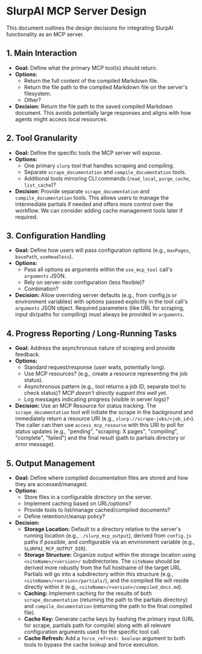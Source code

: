 # SlurpAI MCP Server Design

This document outlines the design decisions for integrating SlurpAI functionality as an MCP server.

## 1. Main Interaction

- **Goal:** Define what the primary MCP tool(s) should return.
- **Options:**
    - Return the full content of the compiled Markdown file.
    - Return the file path to the compiled Markdown file on the server's filesystem.
    - Other?
- **Decision:** Return the file path to the saved compiled Markdown document. This avoids potentially large responses and aligns with how agents might access local resources.

## 2. Tool Granularity

- **Goal:** Define the specific tools the MCP server will expose.
- **Options:**
    - One primary `slurp` tool that handles scraping and compiling.
    - Separate `scrape_documentation` and `compile_documentation` tools.
    - Additional tools mirroring CLI commands (`read_local`, `purge_cache`, `list_cache`)?
- **Decision:** Provide separate `scrape_documentation` and `compile_documentation` tools. This allows users to manage the intermediate partials if needed and offers more control over the workflow. We can consider adding cache management tools later if required.

## 3. Configuration Handling

- **Goal:** Define how users will pass configuration options (e.g., `maxPages`, `basePath`, `useHeadless`).
- **Options:**
    - Pass all options as arguments within the `use_mcp_tool` call's `arguments` JSON.
    - Rely on server-side configuration (less flexible)?
    - Combination?
- **Decision:** Allow overriding server defaults (e.g., from config.js or environment variables) with options passed explicitly in the tool call's `arguments` JSON object. Required parameters (like URL for scraping, input dir/paths for compiling) must always be provided in `arguments`.

## 4. Progress Reporting / Long-Running Tasks

- **Goal:** Address the asynchronous nature of scraping and provide feedback.
- **Options:**
    - Standard request/response (user waits, potentially long).
    - Use MCP resources? (e.g., create a resource representing the job status).
    - Asynchronous pattern (e.g., tool returns a job ID, separate tool to check status)? *MCP doesn't directly support this well yet.*
    - Log messages indicating progress (visible in server logs)?
- **Decision:** Use an MCP Resource for status tracking. The `scrape_documentation` tool will initiate the scrape in the background and immediately return a resource URI (e.g., `slurp://scrape-jobs/<job_id>`). The caller can then use `access_mcp_resource` with this URI to poll for status updates (e.g., "pending", "scraping: X pages", "compiling", "complete", "failed") and the final result (path to partials directory or error message).

## 5. Output Management

- **Goal:** Define where compiled documentation files are stored and how they are accessed/managed.
- **Options:**
    - Store files in a configurable directory on the server.
    - Implement caching based on URL/options?
    - Provide tools to list/manage cached/compiled documents?
    - Define retention/cleanup policy?
- **Decision:**
    - **Storage Location:** Default to a directory relative to the server's running location (e.g., `./slurp_mcp_output`), derived from `config.js` paths if possible, and configurable via an environment variable (e.g., `SLURPAI_MCP_OUTPUT_DIR`).
    - **Storage Structure:** Organize output within the storage location using `<siteName>/<version>/` subdirectories. The `siteName` should be derived more robustly from the full hostname of the target URL. Partials will go into a subdirectory within this structure (e.g., `<siteName>/<version>/partials/`), and the compiled file will reside directly within it (e.g., `<siteName>/<version>/compiled_docs.md`).
    - **Caching:** Implement caching for the results of both `scrape_documentation` (returning the path to the partials directory) and `compile_documentation` (returning the path to the final compiled file).
    - **Cache Key:** Generate cache keys by hashing the primary input (URL for scrape, partials path for compile) along with all relevant configuration arguments used for the specific tool call.
    - **Cache Refresh:** Add a `force_refresh: boolean` argument to both tools to bypass the cache lookup and force execution.